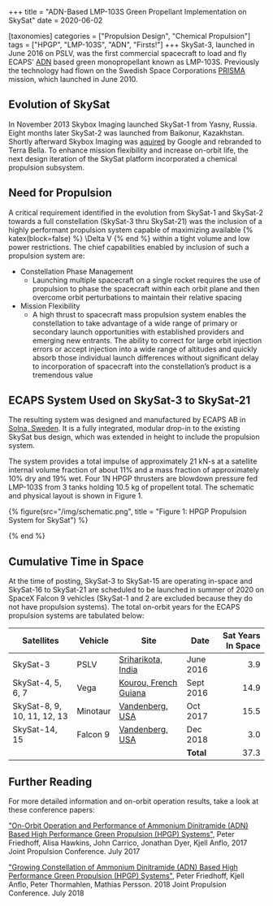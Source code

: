 +++
title = "ADN-Based LMP-103S Green Propellant Implementation on SkySat"
date = 2020-06-02

[taxonomies]
categories = ["Propulsion Design", "Chemical Propulsion"]
tags = ["HPGP", "LMP-103S", "ADN", "Firsts!"]
+++
SkySat-3, launched in June 2016 on PSLV, was the first commercial spacecraft to load and fly ECAPS' [ADN](https://en.wikipedia.org/wiki/Ammonium_dinitramide) based green monopropellant known as LMP-103S. Previously the technology had flown on the Swedish Space Corporations [PRISMA](https://en.wikipedia.org/wiki/Prisma_(satellite_project)) mission, which launched in June 2010. 
<!-- more -->

## Evolution of SkySat
In November 2013 Skybox Imaging launched SkySat-1 from Yasny, Russia. Eight months later SkySat-2 was launched from Baikonur, Kazakhstan. Shortly afterward Skybox Imaging was [aquired](https://www.washingtonpost.com/news/morning-mix/wp/2014/06/11/google-buys-skybox-for-500-million-the-deal-could-be-about-more-than-maps/) by Google and rebranded to Terra Bella. To enhance mission flexibility and increase on-orbit life, the next design iteration of the SkySat platform incorporated a chemical propulsion subsystem. 

## Need for Propulsion
A critical requirement identified in the evolution from SkySat-1 and SkySat-2 towards a full constellation (SkySat-3 thru SkySat-21) was the inclusion of a highly performant propulsion system capable of maximizing available {% katex(block=false) %} \Delta V {% end %} within a tight volume and low power restrictions. The chief capabilities enabled by inclusion of such a propulsion system are:

- Constellation Phase Management
    - Launching multiple spacecraft on a single rocket requires the use of propulsion to phase the spacecraft within each orbit plane and then overcome orbit perturbations to maintain their relative spacing
- Mission Flexibility
    - A high thrust to spacecraft mass propulsion system enables the constellation to take advantage of a wide range of primary or secondary launch opportunities with established providers and emerging new entrants. The ability to correct for large orbit injection errors or accept injection into a wide range of altitudes and quickly absorb those individual launch differences without significant delay to incorporation of spacecraft into the constellation’s product is a tremendous value

## ECAPS System Used on SkySat-3 to SkySat-21
The resulting system was designed and manufactured by ECAPS AB in [Solna, Sweden](https://goo.gl/maps/Ug7F6h8M2tqrdFYY7). It is a fully integrated, modular drop-in to the existing SkySat bus design, which was extended in height to include the propulsion system. 

The system provides a total impulse of approximately 21 kN-s at a satellite internal volume fraction of about 11% and a mass fraction of approximately 10% dry and 19% wet. Four 1N HPGP thrusters are blowdown pressure fed LMP-103S from 3 tanks holding 10.5 kg of propellent total. The schematic and physical layout is shown in Figure 1. 

{% figure(src="/img/schematic.png", title = "Figure 1: HPGP Propulsion System for SkySat") %}
<!-- caption here -->
{% end %}

## Cumulative Time in Space
At the time of posting, SkySat-3 to SkySat-15 are operating in-space and SkySat-16 to SkySat-21 are scheduled to be launched in summer of 2020 on SpaceX Falcon 9 vehicles (SkySat-1 and 2 are excluded because they do not have propulsion systems). The total on-orbit years for the ECAPS propulsion systems are tabulated below:


| Satellites                  | Vehicle  | Site                  | Date      | Sat Years In Space |
|-----------------------------|----------|-----------------------|-----------|-------------------:|
| SkySat-3                    | PSLV     | [Sriharikota, India](https://goo.gl/maps/kb8g2LzifdUspTME6)    | June 2016 |               3.9 |
| SkySat-4, 5, 6, 7           | Vega     | [Kourou, French Guiana](https://goo.gl/maps/3HRMf9RvyKeNFw2F9) | Sept 2016 |              14.9 |
| SkySat-8, 9, 10, 11, 12, 13 | Minotaur | [Vandenberg, USA](https://goo.gl/maps/FpDtL1BTeQUwVSJZ8)       | Oct 2017  |              15.5 |
| SkySat-14, 15               | Falcon 9 | [Vandenberg, USA](https://goo.gl/maps/FpDtL1BTeQUwVSJZ8)       | Dec 2018  |               3.0 |
|                             |          |                       | **Total** |               37.3 |

## Further Reading
For more detailed information and on-orbit operation results, take a look at these conference papers:

["On-Orbit Operation and Performance of Ammonium Dinitramide (ADN) Based High Performance Green Propulsion (HPGP) Systems"](http://sci-hub.tw/10.2514/6.2017-4673), Peter Friedhoff, Alisa Hawkins, John Carrico, Jonathan Dyer, Kjell Anflo, 2017 Joint Propulsion Conference. July 2017

["Growing Constellation of Ammonium Dinitramide (ADN) Based High Performance Green Propulsion (HPGP) Systems"](https://sci-hub.tw/10.2514/6.2018-4754), Peter Friedhoff, Kjell Anflo, Peter Thormahlen, Mathias Persson. 2018 Joint Propulsion Conference. July 2018